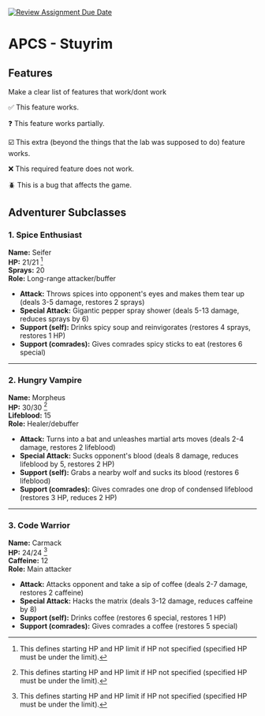[![Review Assignment Due Date](https://classroom.github.com/assets/deadline-readme-button-22041afd0340ce965d47ae6ef1cefeee28c7c493a6346c4f15d667ab976d596c.svg)](https://classroom.github.com/a/KprAwj1n)
# APCS - Stuyrim

## Features

Make a clear list of features that work/dont work

:white_check_mark: This feature works.

:question: This feature works partially.

:ballot_box_with_check: This extra (beyond the things that the lab was supposed to do) feature works.

:x: This required feature does not work.

:beetle: This is a bug that affects the game.


## Adventurer Subclasses

### 1. Spice Enthusiast  
**Name:** Seifer  
**HP:** 21/21 [^1]  
**Sprays:** 20  
**Role:** Long-range attacker/buffer  

- **Attack:** Throws spices into opponent's eyes and makes them tear up (deals 3-5 damage, restores 2 sprays)  
- **Special Attack:** Gigantic pepper spray shower (deals 5-13 damage, reduces sprays by 6)  
- **Support (self):** Drinks spicy soup and reinvigorates (restores 4 sprays, restores 1 HP)  
- **Support (comrades):** Gives comrades spicy sticks to eat (restores 6 special)  

---

### 2. Hungry Vampire  
**Name:** Morpheus  
**HP:** 30/30 [^1]  
**Lifeblood:** 15  
**Role:** Healer/debuffer  

- **Attack:** Turns into a bat and unleashes martial arts moves (deals 2-4 damage, restores 2 lifeblood)  
- **Special Attack:** Sucks opponent's blood (deals 8 damage, reduces lifeblood by 5, restores 2 HP)  
- **Support (self):** Grabs a nearby wolf and sucks its blood (restores 6 lifeblood)  
- **Support (comrades):** Gives comrades one drop of condensed lifeblood (restores 3 HP, reduces 2 HP)

---

### 3. Code Warrior  
**Name:** Carmack  
**HP:** 24/24 [^1]  
**Caffeine:** 12  
**Role:** Main attacker  

- **Attack:** Attacks opponent and take a sip of coffee (deals 2-7 damage, restores 2 caffeine)  
- **Special Attack:** Hacks the matrix (deals 3-12 damage, reduces caffeine by 8)  
- **Support (self):** Drinks coffee (restores 6 special, restores 1 HP)  
- **Support (comrades):** Gives comrades a coffee (restores 5 special)  
  
[^1]: This defines starting HP and HP limit if HP not specified (specified HP must be under the limit).
